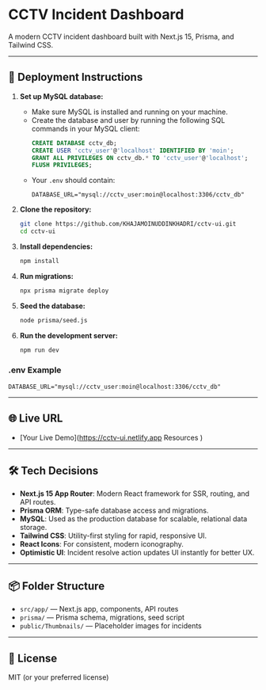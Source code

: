 # CCTV Incident Dashboard

A modern CCTV incident dashboard built with Next.js 15, Prisma, and Tailwind CSS.

---

## 🚀 Deployment Instructions

1. **Set up MySQL database:**

   - Make sure MySQL is installed and running on your machine.
   - Create the database and user by running the following SQL commands in your MySQL client:
     ```sql
     CREATE DATABASE cctv_db;
     CREATE USER 'cctv_user'@'localhost' IDENTIFIED BY 'moin';
     GRANT ALL PRIVILEGES ON cctv_db.* TO 'cctv_user'@'localhost';
     FLUSH PRIVILEGES;
     ```
   - Your `.env` should contain:
     ```
     DATABASE_URL="mysql://cctv_user:moin@localhost:3306/cctv_db"
     ```

2. **Clone the repository:**
   ```sh
   git clone https://github.com/KHAJAMOINUDDINKHADRI/cctv-ui.git
   cd cctv-ui
   ```
3. **Install dependencies:**
   ```sh
   npm install
   ```
4. **Run migrations:**
   ```sh
   npx prisma migrate deploy
   ```
5. **Seed the database:**
   ```sh
   node prisma/seed.js
   ```
6. **Run the development server:**
   ```sh
   npm run dev
   ```
### .env Example

```
DATABASE_URL="mysql://cctv_user:moin@localhost:3306/cctv_db"
```

---

## 🌐 Live URL

- [Your Live Demo](https://cctv-ui.netlify.app
Resources
)

---

## 🛠️ Tech Decisions

- **Next.js 15 App Router**: Modern React framework for SSR, routing, and API routes.
- **Prisma ORM**: Type-safe database access and migrations.
- **MySQL**: Used as the production database for scalable, relational data storage.
- **Tailwind CSS**: Utility-first styling for rapid, responsive UI.
- **React Icons**: For consistent, modern iconography.
- **Optimistic UI**: Incident resolve action updates UI instantly for better UX.

---

## 📦 Folder Structure

- `src/app/` — Next.js app, components, API routes
- `prisma/` — Prisma schema, migrations, seed script
- `public/Thumbnails/` — Placeholder images for incidents

---

## 📝 License

MIT (or your preferred license)

